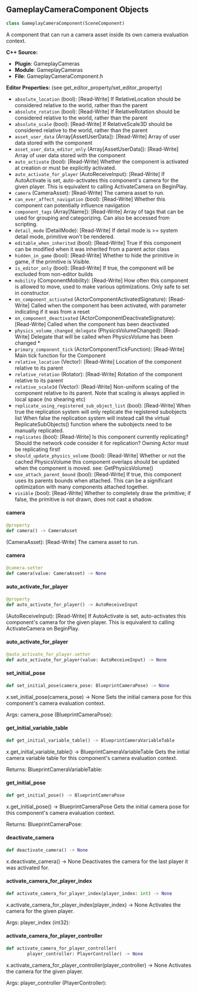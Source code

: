 ## GameplayCameraComponent Objects

```python
class GameplayCameraComponent(SceneComponent)
```

A component that can run a camera asset inside its own camera evaluation context.

**C++ Source:**

- **Plugin**: GameplayCameras
- **Module**: GameplayCameras
- **File**: GameplayCameraComponent.h

**Editor Properties:** (see get_editor_property/set_editor_property)

- ``absolute_location`` (bool):  [Read-Write] If RelativeLocation should be considered relative to the world, rather than the parent
- ``absolute_rotation`` (bool):  [Read-Write] If RelativeRotation should be considered relative to the world, rather than the parent
- ``absolute_scale`` (bool):  [Read-Write] If RelativeScale3D should be considered relative to the world, rather than the parent
- ``asset_user_data`` (Array[AssetUserData]):  [Read-Write] Array of user data stored with the component
- ``asset_user_data_editor_only`` (Array[AssetUserData]):  [Read-Write] Array of user data stored with the component
- ``auto_activate`` (bool):  [Read-Write] Whether the component is activated at creation or must be explicitly activated.
- ``auto_activate_for_player`` (AutoReceiveInput):  [Read-Write] If AutoActivate is set, auto-activates this component's camera for the given player.
  This is equivalent to calling ActivateCamera on BeginPlay.
- ``camera`` (CameraAsset):  [Read-Write] The camera asset to run.
- ``can_ever_affect_navigation`` (bool):  [Read-Write] Whether this component can potentially influence navigation
- ``component_tags`` (Array[Name]):  [Read-Write] Array of tags that can be used for grouping and categorizing. Can also be accessed from scripting.
- ``detail_mode`` (DetailMode):  [Read-Write] If detail mode is >= system detail mode, primitive won't be rendered.
- ``editable_when_inherited`` (bool):  [Read-Write] True if this component can be modified when it was inherited from a parent actor class
- ``hidden_in_game`` (bool):  [Read-Write] Whether to hide the primitive in game, if the primitive is Visible.
- ``is_editor_only`` (bool):  [Read-Write] If true, the component will be excluded from non-editor builds
- ``mobility`` (ComponentMobility):  [Read-Write] How often this component is allowed to move, used to make various optimizations. Only safe to set in constructor.
- ``on_component_activated`` (ActorComponentActivatedSignature):  [Read-Write] Called when the component has been activated, with parameter indicating if it was from a reset
- ``on_component_deactivated`` (ActorComponentDeactivateSignature):  [Read-Write] Called when the component has been deactivated
- ``physics_volume_changed_delegate`` (PhysicsVolumeChanged):  [Read-Write] Delegate that will be called when PhysicsVolume has been changed *
- ``primary_component_tick`` (ActorComponentTickFunction):  [Read-Write] Main tick function for the Component
- ``relative_location`` (Vector):  [Read-Write] Location of the component relative to its parent
- ``relative_rotation`` (Rotator):  [Read-Write] Rotation of the component relative to its parent
- ``relative_scale3d`` (Vector):  [Read-Write] Non-uniform scaling of the component relative to its parent.
  Note that scaling is always applied in local space (no shearing etc)
- ``replicate_using_registered_sub_object_list`` (bool):  [Read-Write] When true the replication system will only replicate the registered subobjects list
  When false the replication system will instead call the virtual ReplicateSubObjects() function where the subobjects need to be manually replicated.
- ``replicates`` (bool):  [Read-Write] Is this component currently replicating? Should the network code consider it for replication? Owning Actor must be replicating first!
- ``should_update_physics_volume`` (bool):  [Read-Write] Whether or not the cached PhysicsVolume this component overlaps should be updated when the component is moved.
  see: GetPhysicsVolume()
- ``use_attach_parent_bound`` (bool):  [Read-Write] If true, this component uses its parents bounds when attached.
  This can be a significant optimization with many components attached together.
- ``visible`` (bool):  [Read-Write] Whether to completely draw the primitive; if false, the primitive is not drawn, does not cast a shadow.

<a id="unreal.GameplayCameraComponent.camera"></a>

#### camera

```python
@property
def camera() -> CameraAsset
```

(CameraAsset):  [Read-Write] The camera asset to run.

<a id="unreal.GameplayCameraComponent.camera"></a>

#### camera

```python
@camera.setter
def camera(value: CameraAsset) -> None
```

<a id="unreal.GameplayCameraComponent.auto_activate_for_player"></a>

#### auto_activate_for_player

```python
@property
def auto_activate_for_player() -> AutoReceiveInput
```

(AutoReceiveInput):  [Read-Write] If AutoActivate is set, auto-activates this component's camera for the given player.
This is equivalent to calling ActivateCamera on BeginPlay.

<a id="unreal.GameplayCameraComponent.auto_activate_for_player"></a>

#### auto_activate_for_player

```python
@auto_activate_for_player.setter
def auto_activate_for_player(value: AutoReceiveInput) -> None
```

<a id="unreal.GameplayCameraComponent.set_initial_pose"></a>

#### set_initial_pose

```python
def set_initial_pose(camera_pose: BlueprintCameraPose) -> None
```

x.set_initial_pose(camera_pose) -> None
Sets the initial camera pose for this component's camera evaluation context.

Args:
    camera_pose (BlueprintCameraPose):

<a id="unreal.GameplayCameraComponent.get_initial_variable_table"></a>

#### get_initial_variable_table

```python
def get_initial_variable_table() -> BlueprintCameraVariableTable
```

x.get_initial_variable_table() -> BlueprintCameraVariableTable
Gets the initial camera variable table for this component's camera evaluation context.

Returns:
    BlueprintCameraVariableTable:

<a id="unreal.GameplayCameraComponent.get_initial_pose"></a>

#### get_initial_pose

```python
def get_initial_pose() -> BlueprintCameraPose
```

x.get_initial_pose() -> BlueprintCameraPose
Gets the initial camera pose for this component's camera evaluation context.

Returns:
    BlueprintCameraPose:

<a id="unreal.GameplayCameraComponent.deactivate_camera"></a>

#### deactivate_camera

```python
def deactivate_camera() -> None
```

x.deactivate_camera() -> None
Deactivates the camera for the last player it was activated for.

<a id="unreal.GameplayCameraComponent.activate_camera_for_player_index"></a>

#### activate_camera_for_player_index

```python
def activate_camera_for_player_index(player_index: int) -> None
```

x.activate_camera_for_player_index(player_index) -> None
Activates the camera for the given player.

Args:
    player_index (int32):

<a id="unreal.GameplayCameraComponent.activate_camera_for_player_controller"></a>

#### activate_camera_for_player_controller

```python
def activate_camera_for_player_controller(
        player_controller: PlayerController) -> None
```

x.activate_camera_for_player_controller(player_controller) -> None
Activates the camera for the given player.

Args:
    player_controller (PlayerController):

<a id="unreal.GameplayCameraSystemActor"></a>